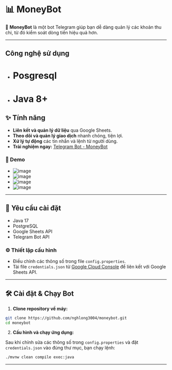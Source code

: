 # 📊 MoneyBot

📝 **MoneyBot** là một bot Telegram giúp bạn dễ dàng quản lý các khoản thu chi, từ đó kiểm soát dòng tiền hiệu quả hơn.

---

## Công nghệ sử dụng
- # Posgresql
- # Java 8+

## ✨ Tính năng

- **Liên kết và quản lý dữ liệu** qua Google Sheets.
- **Theo dõi và quản lý giao dịch** nhanh chóng, tiện lợi.
- **Xử lý tự động** các tin nhắn và lệnh từ người dùng.
- **Trải nghiệm ngay:** [Telegram Bot - MoneyBot](https://t.me/nghlong3004_moneybot)

### 📸 Demo

- ![image](https://github.com/user-attachments/assets/47c840e8-4963-4349-906e-4bca6fd25ce7)
- ![image](https://github.com/user-attachments/assets/406f61c5-965d-4634-8bca-8983a8f81684)
- ![image](https://github.com/user-attachments/assets/bc71c158-d3e6-4209-b71d-803bce0880d5)
- ![image](https://github.com/user-attachments/assets/0e565001-f819-46d7-b6ba-9d460e764c26)

---

## 🔧 Yêu cầu cài đặt

- Java 17
- PostgreSQL
- Google Sheets API
- Telegram Bot API

### ⚙️ Thiết lập cấu hình

- Điều chỉnh các thông số trong file `config.properties`.
- Tải file `credentials.json` từ [Google Cloud Console](https://console.cloud.google.com/) để liên kết với Google Sheets API.

---

## 🛠️ Cài đặt & Chạy Bot

1. **Clone repository về máy:**

```bash
git clone https://github.com/nghlong3004/moneybot.git
cd moneybot
```

2. **Cấu hình và chạy ứng dụng:**

Sau khi chỉnh sửa các thông số trong `config.properties` và đặt `credentials.json` vào đúng thư mục, bạn chạy lệnh:

```bash
./mvnw clean compile exec:java
```

---

